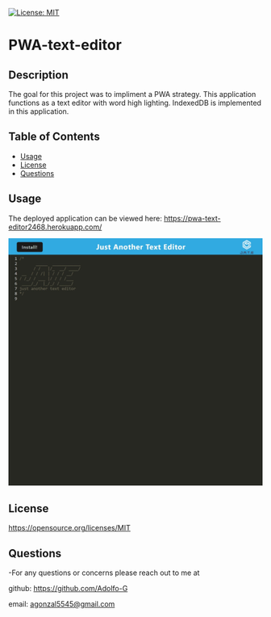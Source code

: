 
  [![License: MIT](https://img.shields.io/badge/License-MIT-yellow.svg)](https://opensource.org/licenses/MIT)
  # PWA-text-editor
  ## Description

  The goal for this project was to impliment a PWA strategy. This application functions as a text editor with word high lighting. IndexedDB is implemented in this application.

  ## Table of Contents
  * [Usage](#usage)
  * [License](#license)
  * [Questions](#questions)

  ## Usage

  The deployed application can be viewed here: https://pwa-text-editor2468.herokuapp.com/

  ![](/Assets/preview.jpeg)
 
  ## License
 
   https://opensource.org/licenses/MIT
 
  ## Questions
  -For any questions or concerns please reach out to me at
    
  github:  https://github.com/Adolfo-G
    
  email:  agonzal5545@gmail.com
    
